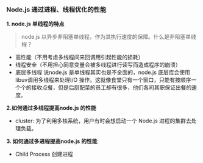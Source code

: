 ### Node.js 通过进程、线程优化的性能

**1.  node.js 单线程的特点**  
> node.js 以异步非阻塞单线程，作为其执行速度的保障。什么是非阻塞单线程？

* 高性能（不用考虑多线程间来回调用引起性能的损耗）
* 线程安全（不用担心同意变量会被多线程进行读写而造成程序的崩溃）
* 底层多线程
说node.js 是单线程其实也是不全面的，node.js 底层库会使用libuv调用多线程来处理I/O 操作。这就像食堂只有一个窗口，只能有按顺序一个个的接收点餐，但是后厨配菜的员工却有很多，他们各司其职保证出餐的速度。  

**2.如何通过多线程提高node.js 的性能**  

* cluster: 为了利用多核系统，用户有时会想启动一个 Node.js 进程的集群去处理负载。

**3. 如何通过多进程提高node.js 的性能**  

* Child Process 创建进程